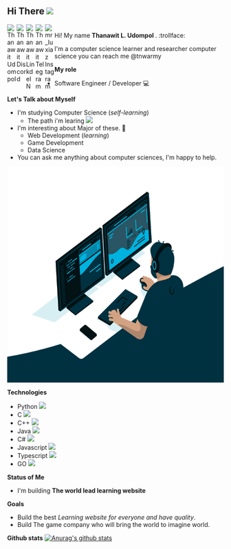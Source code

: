## Hi There <img src="https://media.giphy.com/media/hvRJCLFzcasrR4ia7z/giphy.gif" width="35px">

<!-- My Social Media -->

<!-- Facebook-->
<a href="https://www.facebook.com/I3lackman/">
    <img align= "left" alt="Thanawit Udompol"width="22px"
    src="https://cdn.jsdelivr.net/npm/simple-icons@3.12.4/icons/facebook.svg" />
</a>

<!-- Discord-->
<a href="">
  <img align="left" alt="Thanawit Discord" width="22px" src="https://cdn.jsdelivr.net/npm/simple-icons@v3/icons/discord.svg" />
</a>

<!-- LinkdeIN-->
<a href="https://www.linkedin.com/in/tanawich-udomphol-a34388186/">
  <img align="left" alt="Thanawit LinkdeIN" width="22px" src="https://cdn.jsdelivr.net/npm/simple-icons@v3/icons/linkedin.svg" />
</a>

<!-- Telegram-->
<a href="https://t.me/tnwarmy">
  <img align="left" alt="Thanawit Telegram" width="22px" src="https://cdn.jsdelivr.net/npm/simple-icons@v3/icons/telegram.svg" />
</a>

<!-- Instagram-->
<a href="https://www.instagram.com/mr_luxiaz/">
  <img align="left" alt="mr_luxiaz Instagram" width="22px" src="https://cdn.jsdelivr.net/npm/simple-icons@v3/icons/instagram.svg" />
</a>

<br>
Hi! My name <strong>Thanawit L. Udompol </strong>. :trollface:	

I'm a computer science learner and researcher computer science
you can reach me @tnwarmy
</br>

**My role**
* Software Engineer / Developer :computer:	

**Let's Talk about Myself**

- I'm studying Computer Science (*self-learning*)
  - The path i'm learing <a href=https://trello.com/b/sPmdvVG6/cs-knowledge-paths> <img align="" src="https://cdn.jsdelivr.net/npm/simple-icons@3.12.4/icons/trello.svg" width="20px"> </a>
- I'm interesting about Major of these. :smiling_face_with_three_hearts:
    - Web Development (*learning*)
    - Game Development
    - Data Science
- You can ask me anything about computer sciences, I'm happy to help.

<!--Gif coding-->
<img align="top" alt="GIF" src="/code.gif" width="1500" height="500" />

<!--Technologies-->
**Technologies**
- Python <img align="" src="https://cdn.jsdelivr.net/npm/simple-icons@3.12.4/icons/python.svg" width="20px">
- C  <img align="" src="https://cdn.jsdelivr.net/npm/simple-icons@3.12.4/icons/c.svg" width="20px">
- C++  <img align="" src="https://cdn.jsdelivr.net/npm/simple-icons@3.12.4/icons/cplusplus.svg" width="20px">
- Java  <img align="" src="https://cdn.jsdelivr.net/npm/simple-icons@3.12.4/icons/java.svg" width="20px">
- C#  <img align="" src="https://cdn.jsdelivr.net/npm/simple-icons@3.12.4/icons/csharp.svg" width="20px">
- Javascript  <img align="" src="https://cdn.jsdelivr.net/npm/simple-icons@3.12.4/icons/javascript.svg" width="20px">
- Typescript  <img align="" src="https://cdn.jsdelivr.net/npm/simple-icons@3.12.4/icons/typescript.svg" width="20px">
- GO  <img align="" src="https://cdn.jsdelivr.net/npm/simple-icons@3.12.4/icons/go.svg" width="20px">

**Status of Me**
- I'm building **The world lead learning website**  

**Goals**
* Build the best *Learning website for everyone and have quality*.
* Build The game company who will bring the world to imagine world.

**Github stats** 
[![Anurag's github stats](https://github-readme-stats.vercel.app/api?username=tnwarmy&show_icons=true&theme=synthwave)](https://github.com/anuraghazra/github-readme-stats)

